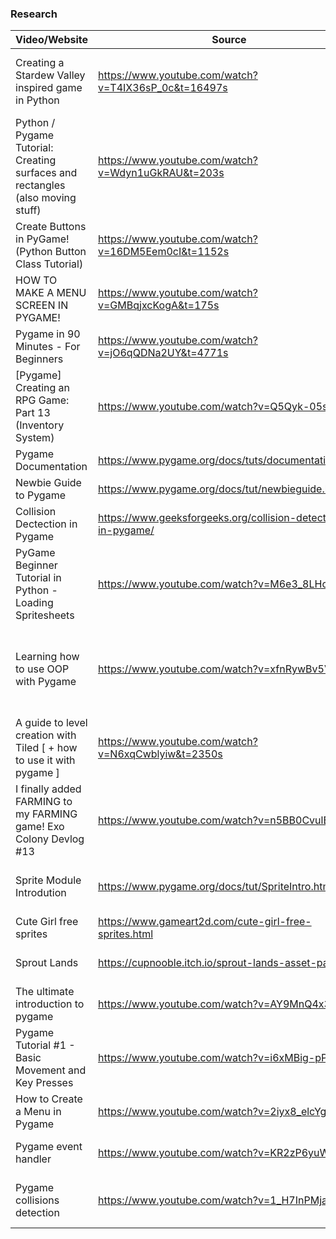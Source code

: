 ### Research 

| Video/Website | Source | Reason |
| --- | --- | --- |
| Creating a Stardew Valley inspired game in Python | https://www.youtube.com/watch?v=T4IX36sP_0c&t=16497s  | Wanted an introduction to creating a farming game on python |
| Python / Pygame Tutorial: Creating surfaces and rectangles (also moving stuff) | https://www.youtube.com/watch?v=Wdyn1uGkRAU&t=203s | Learning how surfaces and rectangles work in Pygame  |
| Create Buttons in PyGame! (Python Button Class Tutorial) | https://www.youtube.com/watch?v=16DM5Eem0cI&t=1152s | Reason: Learning how to create a button |
| HOW TO MAKE A MENU SCREEN IN PYGAME! | https://www.youtube.com/watch?v=GMBqjxcKogA&t=175s | Learning how to create a button |
| Pygame in 90 Minutes - For Beginners | https://www.youtube.com/watch?v=jO6qQDNa2UY&t=4771s | Pygame basics |
| [Pygame] Creating an RPG Game: Part 13 (Inventory System) | https://www.youtube.com/watch?v=Q5Qyk-05sc4 | Learning to code pygame logic | 
| Pygame Documentation  | https://www.pygame.org/docs/tuts/documentation.html  | Pygame basics |
| Newbie Guide to Pygame | https://www.pygame.org/docs/tut/newbieguide.html | Pygame basics |
| Collision Dectection in Pygame | https://www.geeksforgeeks.org/collision-detection-in-pygame/ | Learning collision logic |
| PyGame Beginner Tutorial in Python - Loading Spritesheets | https://www.youtube.com/watch?v=M6e3_8LHc7A | Learning how to use and load spritesheets |
| Learning how to use OOP with Pygame | https://www.youtube.com/watch?v=xfnRywBv5VM | Helps with learning how pygame is used with object oriented programming |
| A guide to level creation with Tiled [ + how to use it with pygame ] | https://www.youtube.com/watch?v=N6xqCwblyiw&t=2350s | Learning how to use Tile Editor |  
| I finally added FARMING to my FARMING game! Exo Colony Devlog #13 | https://www.youtube.com/watch?v=n5BB0CvulBg | Learning farming logic |
| Sprite Module Introdution | https://www.pygame.org/docs/tut/SpriteIntro.html | Explained how sprite groups work in pygame |
| Cute Girl free sprites | https://www.gameart2d.com/cute-girl-free-sprites.html | We used their spirte sheets |
| Sprout Lands  | https://cupnooble.itch.io/sprout-lands-asset-pack | We used their tilesets to build the map |
| The ultimate introduction to pygame | https://www.youtube.com/watch?v=AY9MnQ4x3zk | Learning Pygame basics |
| Pygame Tutorial #1 - Basic Movement and Key Presses | https://www.youtube.com/watch?v=i6xMBig-pP4 | Learning how to use keys |
| How to Create a Menu in Pygame | https://www.youtube.com/watch?v=2iyx8_elcYg | Understanding code to create menu |
| Pygame event handler | https://www.youtube.com/watch?v=KR2zP6yuWAs | Learning how to use pygame events
| Pygame collisions detection | https://www.youtube.com/watch?v=1_H7InPMjaY | Learning how to use sprite groups to do collisions

